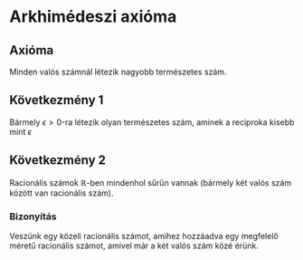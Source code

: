 # Arkhimédeszi axióma

## Axióma
Minden valós számnál létezik nagyobb természetes szám.

## Következmény 1
Bármely $\epsilon > 0$-ra létezik olyan természetes szám, aminek a reciproka kisebb mint $\epsilon$

## Következmény 2
Racionális számok $\mathbb{R}$-ben mindenhol sűrűn vannak (bármely két valós szám között van racionális szám).
### Bizonyítás
Veszünk egy közeli racionális számot, amihez hozzáadva egy megfelelő méretű racionális számot, amivel már a két valós szám közé érünk.
